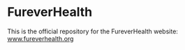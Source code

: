 # FureverHealth
This is the official repository for the FureverHealth website: www.fureverhealth.org
